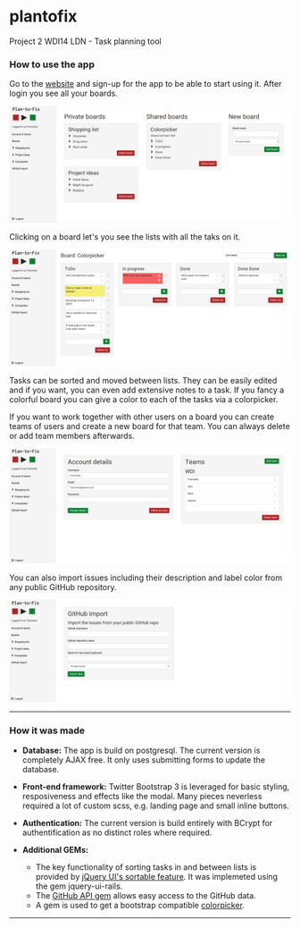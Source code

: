 # plantofix
Project 2 WDI14 LDN - Task planning tool

### How to use the app

Go to the [website](plantofix.herokuapp.com) and sign-up for the app to be able to start using it. After login you see all your boards.

![](./app/assets/images/screenshot3.png)

Clicking on a board let's you see the lists with all the taks on it.

![](./app/assets/images/screenshot1.png)

Tasks can be sorted and moved between lists. They can be easily edited and if you want, you can even add extensive notes to a task.
If you fancy a colorful board you can give a color to each of the tasks via a colorpicker. 

If you want to work together with other users on a board you can create teams of users and create a new board for that team. You can always delete or add team members afterwards.

![](./app/assets/images/screenshot2.png)

You can also import issues including their description and label color from any public GitHub repository.

![](./app/assets/images/screenshot4.png)

---

### How it was made
* **Database:** The app is build on postgresql. The current version is completely AJAX free. It only uses submitting forms to update the database.

* **Front-end framework:** Twitter Bootstrap 3 is leveraged for basic styling, resposiveness and effects like the modal. Many pieces neverless required a lot of custom scss, e.g. landing page and small inline buttons.

* **Authentication:** The current version is build entirely with BCrypt for authentification as no distinct roles where required.

* **Additional GEMs:** 
  * The key functionality of sorting tasks in and between lists is provided by [jQuery UI's sortable feature](https://jqueryui.com/sortable/). It was implemeted using the gem jquery-ui-rails.
  * The [GitHub API gem](https://github.com/peter-murach/github) allows easy access to the GitHub data.
  * A gem is used to get a bootstrap compatible [colorpicker](http://mjolnic.com/bootstrap-colorpicker/).
---


